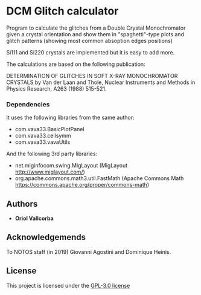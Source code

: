 # DCM Glitch calculator

Program to calculate the glitches from a Double Crystal Monochromator given a crystal orientation and show them in "spaghetti"-type plots and glitch patterns (showing most common absoption edges positions)

Si111 and Si220 crystals are implemented but it is easy to add more.

The calculations are based on the following publication:

DETERMINATION OF GLITCHES IN SOFT X-RAY MONOCHROMATOR CRYSTALS
by Van der Laan and Thole, 
Nuclear Instruments and Methods in Physics Research, A263 (1988) 515-521.

### Dependencies

It uses the following libraries from the same author:
 - com.vava33.BasicPlotPanel
 - com.vava33.cellsymm
 - com.vava33.vavaUtils

And the following 3rd party libraries:
 - net.miginfocom.swing.MigLayout (MigLayout http://www.miglayout.com/)
 - org.apache.commons.math3.util.FastMath (Apache Commons Math https://commons.apache.org/proper/commons-math)

## Authors

  - **Oriol Vallcorba**

## Acknowledgemends

To NOTOS staff (in 2019) Giovanni Agostini and Dominique Heinis.

## License

This project is licensed under the [GPL-3.0 license](LICENSE.txt)
